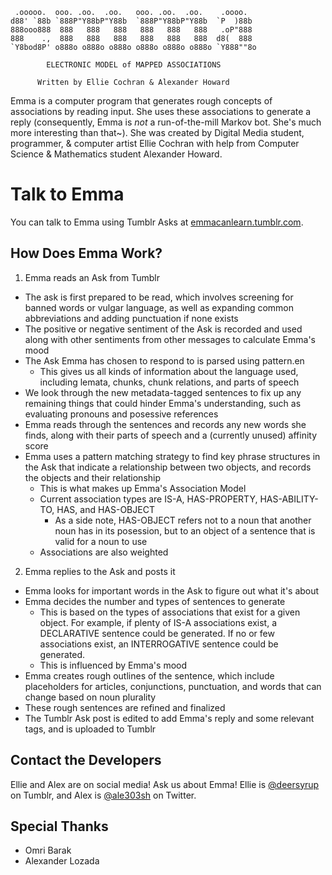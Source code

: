      .ooooo.  ooo. .oo.  .oo.   ooo. .oo.  .oo.    .oooo.
    d88' `88b `888P"Y88bP"Y88b  `888P"Y88bP"Y88b  `P  )88b
    888ooo888  888   888   888   888   888   888   .oP"888
    888    .,  888   888   888   888   888   888  d8(  888
    `Y8bod8P' o888o o888o o888o o888o o888o o888o `Y888""8o

            ELECTRONIC MODEL of MAPPED ASSOCIATIONS

          Written by Ellie Cochran & Alexander Howard

Emma is a computer program that generates rough concepts of associations by reading input. She uses these associations to generate a reply (consequently, Emma is *not* a run-of-the-mill Markov bot. She's much more interesting than that~). She was created by Digital Media student, programmer, & computer artist Ellie Cochran with help from Computer Science & Mathematics student Alexander Howard.

# Talk to Emma
You can talk to Emma using Tumblr Asks at [emmacanlearn.tumblr.com](http://emmacanlearn.tumblr.com/ask).

## How Does Emma Work?
1. Emma reads an Ask from Tumblr
  - The ask is first prepared to be read, which involves screening for banned words or vulgar language, as well as expanding common abbreviations and adding punctuation if none exists
  - The positive or negative sentiment of the Ask is recorded and used along with other sentiments from other messages to calculate Emma's mood
  - The Ask Emma has chosen to respond to is parsed using pattern.en
    - This gives us all kinds of information about the language used, including lemata, chunks, chunk relations, and parts of speech
  - We look through the new metadata-tagged sentences to fix up any remaining things that could hinder Emma's understanding, such as evaluating pronouns and posessive references
  - Emma reads through the sentences and records any new words she finds, along with their parts of speech and a (currently unused) affinity score
  - Emma uses a pattern matching strategy to find key phrase structures in the Ask that indicate a relationship between two objects, and records the objects and their relationship
    - This is what makes up Emma's Association Model
    - Current association types are IS-A, HAS-PROPERTY, HAS-ABILITY-TO, HAS, and HAS-OBJECT
      - As a side note, HAS-OBJECT refers not to a noun that another noun has in its posession, but to an object of a sentence that is valid for a noun to use
    - Associations are also weighted
2. Emma replies to the Ask and posts it
  - Emma looks for important words in the Ask to figure out what it's about
  - Emma decides the number and types of sentences to generate
    - This is based on the types of associations that exist for a given object. For example, if plenty of IS-A associations exist, a DECLARATIVE sentence could be generated. If no or few associations exist, an INTERROGATIVE sentence could be generated.
    - This is influenced by Emma's mood
  - Emma creates rough outlines of the sentence, which include placeholders for articles, conjunctions, punctuation, and words that can change based on noun plurality
  - These rough sentences are refined and finalized
  - The Tumblr Ask post is edited to add Emma's reply and some relevant tags, and is uploaded to Tumblr

## Contact the Developers
Ellie and Alex are on social media! Ask us about Emma!
Ellie is [@deersyrup](http://deersyrup.tumblr.com) on Tumblr, and Alex is [@ale303sh](http://www.twitter.com/ale303sh) on Twitter.

## Special Thanks
 * Omri Barak
 * Alexander Lozada